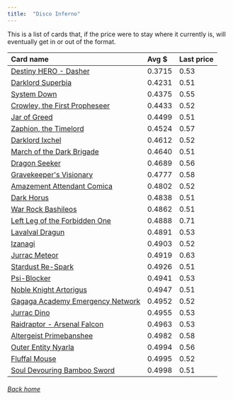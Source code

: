 ```yaml
---
title:  "Disco Inferno"
---
```


This is a list of cards that, if the price were to stay where it currently is, will eventually get in or out of the format.

| Card name | Avg $ | Last price |
| :-- | :-- | :-- |
[Destiny HERO - Dasher](https://db.ygoprodeck.com/card/?search=Destiny%20HERO%20-%20Dasher) | 0.3715 | 0.53 |
[Darklord Superbia](https://db.ygoprodeck.com/card/?search=Darklord%20Superbia) | 0.4231 | 0.51 |
[System Down](https://db.ygoprodeck.com/card/?search=System%20Down) | 0.4375 | 0.55 |
[Crowley, the First Propheseer](https://db.ygoprodeck.com/card/?search=Crowley,%20the%20First%20Propheseer) | 0.4433 | 0.52 |
[Jar of Greed](https://db.ygoprodeck.com/card/?search=Jar%20of%20Greed) | 0.4499 | 0.51 |
[Zaphion, the Timelord](https://db.ygoprodeck.com/card/?search=Zaphion,%20the%20Timelord) | 0.4524 | 0.57 |
[Darklord Ixchel](https://db.ygoprodeck.com/card/?search=Darklord%20Ixchel) | 0.4612 | 0.52 |
[March of the Dark Brigade](https://db.ygoprodeck.com/card/?search=March%20of%20the%20Dark%20Brigade) | 0.4640 | 0.51 |
[Dragon Seeker](https://db.ygoprodeck.com/card/?search=Dragon%20Seeker) | 0.4689 | 0.56 |
[Gravekeeper's Visionary](https://db.ygoprodeck.com/card/?search=Gravekeeper's%20Visionary) | 0.4777 | 0.58 |
[Amazement Attendant Comica](https://db.ygoprodeck.com/card/?search=Amazement%20Attendant%20Comica) | 0.4802 | 0.52 |
[Dark Horus](https://db.ygoprodeck.com/card/?search=Dark%20Horus) | 0.4838 | 0.51 |
[War Rock Bashileos](https://db.ygoprodeck.com/card/?search=War%20Rock%20Bashileos) | 0.4862 | 0.51 |
[Left Leg of the Forbidden One](https://db.ygoprodeck.com/card/?search=Left%20Leg%20of%20the%20Forbidden%20One) | 0.4888 | 0.71 |
[Lavalval Dragun](https://db.ygoprodeck.com/card/?search=Lavalval%20Dragun) | 0.4891 | 0.53 |
[Izanagi](https://db.ygoprodeck.com/card/?search=Izanagi) | 0.4903 | 0.52 |
[Jurrac Meteor](https://db.ygoprodeck.com/card/?search=Jurrac%20Meteor) | 0.4919 | 0.63 |
[Stardust Re-Spark](https://db.ygoprodeck.com/card/?search=Stardust%20Re-Spark) | 0.4926 | 0.51 |
[Psi-Blocker](https://db.ygoprodeck.com/card/?search=Psi-Blocker) | 0.4941 | 0.53 |
[Noble Knight Artorigus](https://db.ygoprodeck.com/card/?search=Noble%20Knight%20Artorigus) | 0.4947 | 0.51 |
[Gagaga Academy Emergency Network](https://db.ygoprodeck.com/card/?search=Gagaga%20Academy%20Emergency%20Network) | 0.4952 | 0.52 |
[Jurrac Dino](https://db.ygoprodeck.com/card/?search=Jurrac%20Dino) | 0.4955 | 0.53 |
[Raidraptor - Arsenal Falcon](https://db.ygoprodeck.com/card/?search=Raidraptor%20-%20Arsenal%20Falcon) | 0.4963 | 0.53 |
[Altergeist Primebanshee](https://db.ygoprodeck.com/card/?search=Altergeist%20Primebanshee) | 0.4982 | 0.58 |
[Outer Entity Nyarla](https://db.ygoprodeck.com/card/?search=Outer%20Entity%20Nyarla) | 0.4994 | 0.56 |
[Fluffal Mouse](https://db.ygoprodeck.com/card/?search=Fluffal%20Mouse) | 0.4995 | 0.52 |
[Soul Devouring Bamboo Sword](https://db.ygoprodeck.com/card/?search=Soul%20Devouring%20Bamboo%20Sword) | 0.4998 | 0.51 |

###### [Back home](index)